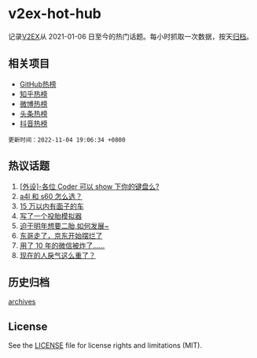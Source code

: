 # v2ex-hot-hub

 记录[V2EX](https://www.v2ex.com/)从 2021-01-06 日至今的热门话题。每小时抓取一次数据，按天[归档](archives)。
 
 ## 相关项目

- [GitHub热榜](https://github.com/snaildev/github-hot-hub)
- [知乎热榜](https://github.com/snaildev/zhihu-hot-hub)
- [微博热榜](https://github.com/snaildev/weibo-hot-hub)
- [头条热榜](https://github.com/snaildev/toutiao-hot-hub)
- [抖音热榜](https://github.com/snaildev/douyin-hot-hub)


 `更新时间：2022-11-04 19:06:34 +0800`

## 热议话题

1. [[外设]-各位 Coder 可以 show 下你的键盘么?](https://www.v2ex.com/t/892493)
1. [a4l 和 s60 怎么选？](https://www.v2ex.com/t/892533)
1. [15 万以内有面子的车](https://www.v2ex.com/t/892539)
1. [写了一个投胎模拟器](https://www.v2ex.com/t/892662)
1. [迫于明年想要二胎,如何发展~](https://www.v2ex.com/t/892537)
1. [东哥走了，京东开始摆烂了](https://www.v2ex.com/t/892587)
1. [用了 10 年的微信被炸了……](https://www.v2ex.com/t/892626)
1. [现在的人戾气这么重了？](https://www.v2ex.com/t/892572)

## 历史归档

[archives](archives)

## License

See the [LICENSE](LICENSE) file for license rights and limitations (MIT).
